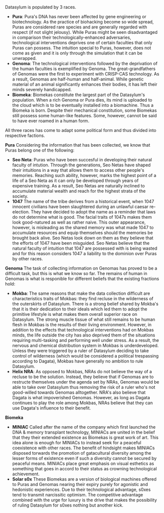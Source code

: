 Datasylum is populated by 3 races.

- **Pura**: Pura's DNA has never been affected by gene engineering or biotechnology. As the practice of biohacking become so wide spread, Puras are considered rare species and are generally regarded with respect (if not slight jelousy). While Puras might be seen disadvantaged in comparison their technologically-enhanced adversaries, technological interventions deprives one of certain faculties that only Puras can possess. The intuition special to Puras, however, does not come as given and it is only through the simulation that it can be unwrapped.  
- **Genoma**: The technological interventions followed by the deprivation of the human faculties is exemplified by Genoma. The great-grandfathers of Genomas were the first to experiment with CRISP-CAS technology. As a result, Genomas are half-human and half-animal. While genetic material of an animal significantly enhances their bodies, it has left their minds severely handicapped.
- **Biomeka**: Biomekas constitute the largest part of the Datasylum's population. When a rich Genoma or Pura dies, its mind is uploaded to the cloud which is to be eventually installed into a biomachine. Thus a Biomeka is born. Despite their mechanical constitution, some Biomekas still possess some human-like features. Some, however, cannot be said to have ever roamed in a human form.

All three races has come to adapt some political form and thus divided into respective factions.

**Pura**
Considering the information that has been collected, we know that Puras belong one of the following:
- **Seo Neta**: Puras who have been succesful in developing their natural faculty of intution. Through the generations, Seo Netas have shaped their intuitions in a way that allows them to access other people's memories. Reaching such ability, however, marks the highest point of a life of a Seo Neta as it can only be developed through years of expensive training. As a result, Seo Netas are naturally inclined to accumulate material wealth and reach for the highest strata of the society. 
- **1047** The name of the tribe derives from a historical event, when 1047 innocent civilians have been slaughtered during an unlawful caesar re-election. They have decided to adopt the name as a reminder that laws do not determine what is good. The facial traits of 1047s makes them look good-natured as well as rather naive. This outer appearance, however, is misleading as the shared memory was what made 1047 to accumulate resources and equip themselves should the memories be brought back alive. Seo Netas look down on them as they believe that the efforts of 1047 have been misguided. Seo Netas believe that the natural faculty of intuition that 1047 are possessed with is being wasted and for this reason considers 1047 a liability to the dominion over Puras by other races. 

**Genoma**
The task of collecting information on Genomas has proved to be a difficult task, but this is what we know so far. The remains of human in Genomas is what is responible for different beliefs that the existing fractions hold:
- **Mokba**: The same reasons that make the data collection difficult are characteristics traits of Mokbas: they find recluse in the wilderness of the outerskirts of Datasylum. There is a strong belief shared by Mokba's that it is their dedication to their ideals which led them to adopt the primitive lifestyle is what makes them overall superior race on Datasylum. The strong muscle tissue of what still remains to be human flesh in Mokbas is the results of their living environment. However, in addition to the effects that technological interventions had on Mokbas minds, the life outside the city has also deprived them of the situations requiring multi-tasking and performing well under stress. As a result, the nervous and chemical distribution system in Mokbas is underdeveloped. Unless they were triggered by a ruler of Datasylum deciding to take control of wilderness (which would be considered a political trespassing according to Dagata), Mokbas have generally no ambition to rule Datasylum.
- **Helix NRA**: As opposed to Mokbas, NRAs do not believe the way of a recluse to be the solution. Instead, they believe that if Genomas are to restructe themselves under the agenda set by NRAs, Genomas would be able to take over Datasylum thus removing the risk of a ruler who's not good-willed towards Genomas alltogether. NRA's also believe that Dagata is what impoverished Genomas. However, as long as Dagata continues to play the role among Mokbas, NRAs believe that they can use Dagata's influence to their benefit. 

**Biomeka**
- **MINIAC** Called after the name of the company which first launched the DNA & memory transplant technology, MINIACs are united in the belief that they their extended existence as Biomekas is great work of art. This idea alone is enough for MINIACs to instead seek for a peaceful coexistence with other races. The benefit of hindsight makes MINIACs disposed torwards the promotion of gatacultural diversity among the lesser forms of existence even if such a diversity cannot be secured by peaceful means. MINIACs place great emphasis on visual esthetics as something that goes in accord to their status as crowning technological achievement.
- **Solar s0x** These Biomekas are a version of biological machines offered to Puras and Genomas nearing their expiry purely for agonistic and hedonistic experiences. Due to their technological advantage, s0xes tend to transmit narcissitic optimism. The competitive advantage combined with the urge for luxury is the drive that makes the possibility of ruling Datasylum for s0xes nothing but another kick.